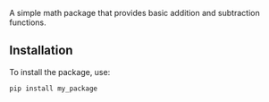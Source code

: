 
A simple math package that provides basic addition and subtraction functions.

 ## Installation

   To install the package, use:

   ```bash
   pip install my_package